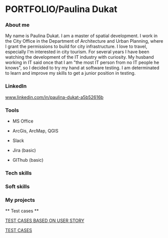 # **PORTFOLIO/Paulina Dukat**

### About me

My name is Paulina Dukat. I am a master of spatial development. I work in the City Office in the Department of Architecture and Urban Planning, where I grant the permissions to build for city infrastructure. I love to travel, especially I'm interested in city tourism. For several years I have been watching the development of the IT industry with curiosity. My husband working in IT said once that I am "the most IT person from no IT people he knows", so I decided to try my hand at software testing. I am determinated to learn and improve my skills to get a junior position in testing. 

### LinkedIn

www.linkedin.com/in/paulina-dukat-a5b52616b

### Tools

- MS Office 

- ArcGis, ArcMap, QGIS

- Slack

- Jira (basic)

- GIThub (basic)

### Tech skills


### Soft skills

### My projects

** Test cases **

[TEST CASES BASED ON USER STORY](https://docs.google.com/spreadsheets/d/1a5CcZHkxXNOqsvOUn6t_iRNmutyI7MzRRGe3EFDpcL8/edit?usp=sharing)

[TEST CASES ](https://docs.google.com/spreadsheets/d/1aJdtGjX23EDbuMYZd0WxBgJFTEXd28ce26LJ-b-C8TA/edit?usp=sharing)

###
